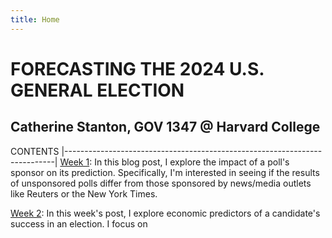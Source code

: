 ```yaml
---
title: Home
---
```


# FORECASTING THE 2024 U.S. GENERAL ELECTION

## Catherine Stanton, GOV 1347 @ Harvard College


CONTENTS
|---------------------------------------------------------------------------|
[Week 1](https://cathystanton.github.io/election-blog/post/2024/09/09/forecast-09-09-2024/): In this blog post, I explore the impact of a poll's sponsor on its prediction. Specifically, I'm interested in seeing if the results of unsponsored polls differ from those sponsored by news/media outlets like Reuters or the New York Times.                                  

[Week 2](https://cathystanton.github.io/election-blog/post/2024/09/09/week-2-forecast/): In this week's post, I explore economic predictors of a candidate's success in an election. I focus on 

